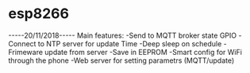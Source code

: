 # esp8266

-----20/11/2018-----
Main features:
-Send to MQTT broker state GPIO
-Connect to NTP server for update Time
-Deep sleep on schedule
-Frimeware update from server
-Save in EEPROM
-Smart config for WiFi through the phone
-Web server for setting parametrs (MQTT/update)
